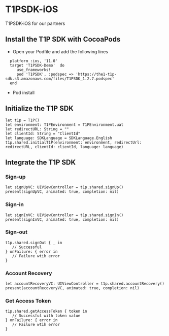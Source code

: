 # T1PSDK-iOS

T1PSDK-iOS for our partners

## Install the T1P SDK with CocoaPods

- Open your Podfile and add the following lines
```
  platform :ios, '11.0'
  target 'T1PSDK-Demo'  do
     use_frameworks!
     pod 'T1PSDK', :podspec => 'https://the1-t1p-sdk.s3.amazonaws.com/files/T1PSDK_1.2.7.podspec'
  end
  ```

- Pod install
## Initialize the T1P SDK
```
let t1p = T1P()
let environment: T1PEnvironment = T1PEnvironment.uat
let redirectURL: String = "" 
let clientId: String = "ClientId"
let language: SDKLanguage = SDKLanguage.English
t1p.shared.initialT1P(environment: environment, redirectUrl: redirectURL, clientId: clientId, language: language)
```

## Integrate the T1P SDK

### Sign-up
```
let signUpVC: UIViewController = t1p.shared.signUp()
present(signUpVC, animated: true, completion: nil)
```

### Sign-in
```
let signInVC: UIViewController = t1p.shared.signIn()
present(signInVC, animated: true, completion: nil)
```

### Sign-out
```
t1p.shared.signOut { _ in
   // Successful
} onFailure: { error in
   // Failure wtih error
}
```

### Account Recovery
```
let accountRecoveryVC: UIViewController = t1p.shared.accountRecovery()
present(accountRecoveryVC, animated: true, completion: nil)
```

### Get Access Token
```
t1p.shared.getAccessToken { token in
   // Successful with token value
} onFailure: { error in
   // Failure wtih error
}
```